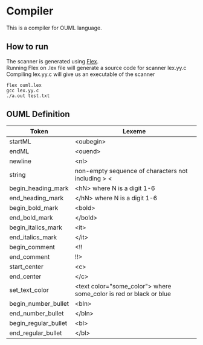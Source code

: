 # Compiler
This is a compiler for OUML language.  
## How to run
The scanner is generated using [Flex](https://en.wikipedia.org/wiki/Flex_(lexical_analyser_generator)).  
Running Flex on .lex file will generate a source code for scanner lex.yy.c
Compiling lex.yy.c will give us an executable of the scanner
```
flex ouml.lex
gcc lex.yy.c
./a.out test.txt
```
## OUML Definition
Token               | Lexeme
------              | ------
startML             | \<oubegin\>
endML               | \<ouend>
newline             | \<nl\>
string              | non-empty sequence of characters not including \> \<
begin_heading_mark  | \<hN\> where N is a digit 1-6
end_heading_mark    | \<\/hN\> where N is a digit 1-6
begin_bold_mark     | \<bold\>
end_bold_mark       | \<\/bold>
begin_italics_mark  | \<it\>
end_italics_mark    | \<\/it\>
begin_comment       | \<!!
end_comment         | !!\>
start_center        | \<c\>
end_center          | <\/c>
set_text_color      | \<text color="some_color"> where some_color is red or black or blue
begin_number_bullet | \<bln\> 
end_number_bullet   | \<\/bln\>
begin_regular_bullet| \<bl\>
end_regular_bullet  | \<\/bl>